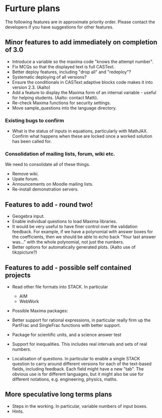 # Furture plans

The following features are in approximate priority order.  Please contact the developers if you have suggestions for other features.

## Minor features to add immediately on completion of 3.0 ##

* Introduce a variable so the maxima code "knows the attempt number".
* Fix MCQs so that the displayed text is full CASText.  
* Better deploy features, including "drop all" and "redeploy"?
* Systematic deploying of all versions?
* Ensure the conditionals in CASText adaptive blocks code makes it into version 2.3. (Aalto)
* Add a feature to display the Maxima form of an internal variable - useful for helping students.  (Aalto: contact Matti).
* Re-check Maxima functions for security settings.
* Move sample_questions into the language directory.

### Existing bugs to confirm ###

* What is the status of inputs in equations, particularly with MathJAX.  Confirm what happens when these are locked once a worked solution has been called for.

### Consolidation of mailing lists, forum, wiki etc. ###

We need to consolidate all of these things.

* Remove wiki.
* Upate forum.
* Announcements on Moodle mailing lists.
* Re-install demonstration servers.

## Features to add - round two! ##

* Geogebra input.
* Enable individual questions to load Maxima libraries.
* It would be very useful to have finer control over the validation feedback. For example, if we have a polynomial with answer boxes for the coefficients, then we should be able to echo back "Your last answer was..." with the whole polynomial, not just the numbers. 
* Better options for automatically generated plots.  (Aalto use of tikzpicture?)

## Features to add - possible self contained projects ##

* Read other file formats into STACK.  In particular
  * AIM
  * WebWork  
* Possible Maxima packages:
 * Better support for rational expressions, in particular really firm up the PartFrac and SingleFrac functions with better support.
 * Package for scientific units, and a science answer test
 * Support for inequalities.  This includes real intervals and sets of real numbers.
 
* Localisation of questions.  In particular to enable a single STACK question to carry around different versions for each of the text-based fields, including feedback.  Each field might have a new "tab".  The obvious use is for different languages, but it might also be use for different notations, e.g. engineering, physics, maths.

## More speculative long terms plans ##

* Steps in the working. In particular, variable numbers of input boxes.  
* Hints.
